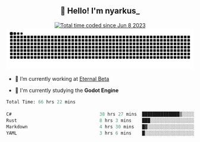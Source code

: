 <h2 align="center">👋 Hello! I'm nyarkus_</h2>
<p align="center">
  <a href="https://wakatime.com/@8f9aa332-6725-4e00-a5d9-b2317a4b74a6">
    <img src="https://wakatime.com/badge/user/8f9aa332-6725-4e00-a5d9-b2317a4b74a6.svg" alt="Total time coded since Jun 8 2023" />
  </a>
  <br>
  <img src = "https://github.com/nyarkus/nyarkus/blob/output/github-snake-dark.svg">
</p>

- 🔭 I’m currently working at [Eternal Beta](https://github.com/Kacianoki/Eternal-Beta)
<!--- 💬 Ask me about **nothing :<**-->
- 🌱 I'm currently studying the **Godot Engine**

<!--START_SECTION:waka-->

```fs
Total Time: 66 hrs 22 mins

C#                                 38 hrs 27 mins  ██████████████▒░░░░░░░░░░   57.50 %
Rust                               8 hrs 3 mins    ███░░░░░░░░░░░░░░░░░░░░░░   12.05 %
Markdown                           4 hrs 30 mins   █▓░░░░░░░░░░░░░░░░░░░░░░░   06.73 %
YAML                               3 hrs 6 mins    █░░░░░░░░░░░░░░░░░░░░░░░░   04.65 %
```

<!--END_SECTION:waka-->
